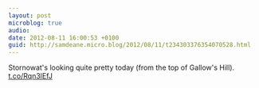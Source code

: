 ```yaml
---
layout: post
microblog: true
audio: 
date: 2012-08-11 16:00:53 +0100
guid: http://samdeane.micro.blog/2012/08/11/t234303376354070528.html
---
```

Stornowat's looking quite pretty today (from the top of Gallow's Hill). [t.co/Rqn3lEfJ](http://t.co/Rqn3lEfJ)
